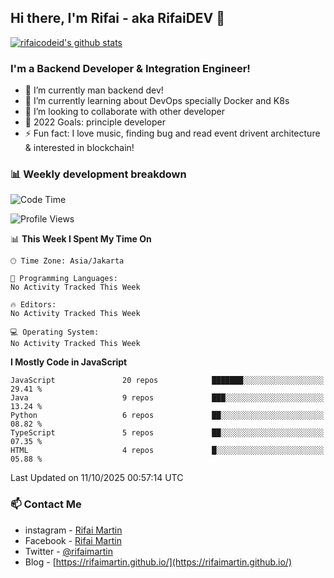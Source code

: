 ## Hi there, I'm Rifai - aka RifaiDEV 👋

[![rifaicodeid's github stats](https://github-readme-stats.vercel.app/api?username=rifaimartin)](https://github.com/rifaimartin/rifaimartin)

### I'm a Backend Developer & Integration Engineer!
- 🔭 I’m currently man backend dev!
- 🌱 I’m currently learning about DevOps specially Docker and K8s
- 👯 I’m looking to collaborate with other developer
- 🥅 2022 Goals: principle developer
- ⚡ Fun fact: I love music, finding bug and read event drivent architecture & interested in blockchain! 

### 📊 Weekly development breakdown

<!--START_SECTION:waka-->
![Code Time](http://img.shields.io/badge/Code%20Time-135%20hrs%2051%20mins-blue)

![Profile Views](http://img.shields.io/badge/Profile%20Views-2-blue)

📊 **This Week I Spent My Time On** 

```text
🕑︎ Time Zone: Asia/Jakarta

💬 Programming Languages: 
No Activity Tracked This Week

🔥 Editors: 
No Activity Tracked This Week

💻 Operating System: 
No Activity Tracked This Week
```

**I Mostly Code in JavaScript** 

```text
JavaScript               20 repos            ███████░░░░░░░░░░░░░░░░░░   29.41 % 
Java                     9 repos             ███░░░░░░░░░░░░░░░░░░░░░░   13.24 % 
Python                   6 repos             ██░░░░░░░░░░░░░░░░░░░░░░░   08.82 % 
TypeScript               5 repos             ██░░░░░░░░░░░░░░░░░░░░░░░   07.35 % 
HTML                     4 repos             █░░░░░░░░░░░░░░░░░░░░░░░░   05.88 % 
```




 Last Updated on 11/10/2025 00:57:14 UTC
<!--END_SECTION:waka-->

### 📫 Contact Me
- instagram - [Rifai Martin](https://www.instagram.com/rifaimartin/)
- Facebook - [Rifai Martin](https://www.facebook.com/muhammad.rifai.33449138/)
- Twitter - [@rifaimartin](https://twitter.com/rifaimartin)
- Blog - [https://rifaimartin.github.io/](https://rifaimartin.github.io/)
